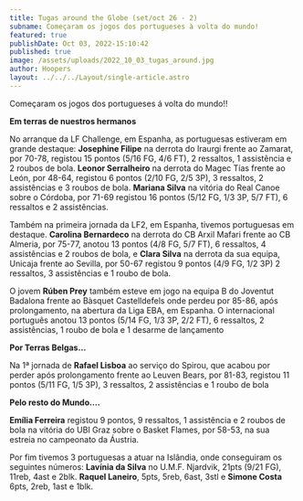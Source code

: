 ```yaml
---
title: Tugas around the Globe (set/oct 26 - 2)
subname: Começaram os jogos dos portugueses à volta do mundo!
featured: true
publishDate: Oct 03, 2022-15:10:42
published: true
image: /assets/uploads/2022_10_03_tugas_around.jpg
author: Hoopers
layout: ../../../Layout/single-article.astro
---
```

<!--StartFragment-->

Começaram os jogos dos portugueses á volta do mundo!! 



**Em terras de nuestros hermanos**

No arranque da LF Challenge, em Espanha, as portuguesas estiveram em grande destaque: **Josephine Filipe** na derrota do Iraurgi frente ao Zamarat, por 70-78, registou 15 pontos (5/16 FG, 4/6 FT), 2 ressaltos, 1 assistência e  2 roubos de bola. **Leonor Serralheiro** na derrota do Magec Tías frente ao León, por 48-64, registou 6 pontos (2/10 FG, 2/5 3P), 3 ressaltos, 2 assistências e 3 roubos de bola. **Mariana Silva** na vitória do Real Canoe sobre o Córdoba, por 71-69 registou 16 pontos (5/12 FG, 1/3 3P, 5/7 FT), 6 ressaltos e 2 assistências.



Também na primeira jornada da LF2, em Espanha, tivemos portuguesas em destaque. **Carolina Bernardeco** na derrota do CB Arxil Mafari frente ao CB Almeria, por 75-77, anotou 13 pontos (4/8 FG, 5/7 FT), 6 ressaltos, 4 assistências e 2 roubos de bola, e **Clara Silva** na derrota da sua equipa, Unicaja frente ao Sevilla, por 50-67 registou 9 pontos (4/9 FG, 1/2 3P) 2 ressaltos, 3 assistências e 1 roubo de bola. 



O jovem **Rúben Prey** também esteve em jogo na equipa B do Joventut Badalona frente ao Bàsquet Castelldefels onde perdeu por 85-86, após prolongamento, na abertura da Liga EBA, em Espanha. O internacional português anotou 13 pontos (5/14 FG, 1/3 3P, 2/2 FT), 6 ressaltos, 2 assistências, 1 roubo de bola e 1 desarme de lançamento



**Por Terras Belgas…**

Na 1ª jornada de **Rafael Lisboa**  ao serviço do Spirou, que acabou por perder após prolongamento frente ao Leuven Bears, por 81-83, registou 11 pontos (5/11 FG, 1/5 3P), 3 ressaltos, 2 assistências e 1 roubo de bola



**Pelo resto do Mundo….**

**Emília Ferreira** registou 9 pontos, 9 ressaltos, 1 assistência e 2 roubos de bola na vitória do UBI Graz sobre o Basket Flames, por 58-53, na sua estreia no campeonato da Áustria.

Por fim tivemos 3 portuguesas a atuar na Islândia, onde conseguiram os seguintes números: **Lavínia da Silva**  no U.M.F. Njardvik, 21pts (9/21 FG), 11reb, 4ast e 2blk. **Raquel Laneiro**, 5pts, 5reb, 6ast, 3stl e **Simone Costa** 6pts, 2reb, 1ast e 1blk.

<!--EndFragment-->
